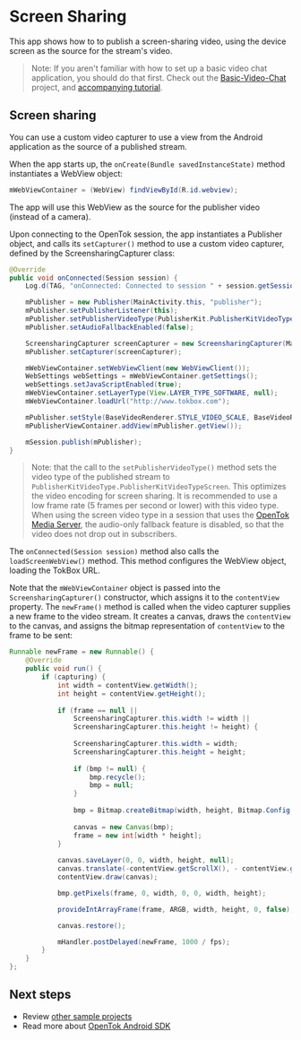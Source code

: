 # Screen Sharing

This app shows how to to publish a screen-sharing video, using the device screen as the source for the stream's video.

> Note: If you aren't familiar with how to set up a basic video chat application, you should do that first. Check out the [Basic-Video-Chat](../Basic-Video-Chat) project, and [accompanying tutorial](https://tokbox.com/developer/tutorials/android/basic-video-chat/).

## Screen sharing

You can use a custom video capturer to use a view from the Android application as the source of
a published stream.

When the app starts up, the `onCreate(Bundle savedInstanceState)` method instantiates a WebView
object:

```java
mWebViewContainer = (WebView) findViewById(R.id.webview);
```

The app will use this WebView as the source for the publisher video (instead of a camera).

Upon connecting to the OpenTok session, the app instantiates a Publisher object, and calls its
`setCapturer()` method to use a custom video capturer, defined by the ScreensharingCapturer
class:

```java
@Override
public void onConnected(Session session) {
    Log.d(TAG, "onConnected: Connected to session " + session.getSessionId());

    mPublisher = new Publisher(MainActivity.this, "publisher");
    mPublisher.setPublisherListener(this);
    mPublisher.setPublisherVideoType(PublisherKit.PublisherKitVideoType.PublisherKitVideoTypeScreen);
    mPublisher.setAudioFallbackEnabled(false);

    ScreensharingCapturer screenCapturer = new ScreensharingCapturer(MainActivity.this, mWebViewContainer);
    mPublisher.setCapturer(screenCapturer);

    mWebViewContainer.setWebViewClient(new WebViewClient());
    WebSettings webSettings = mWebViewContainer.getSettings();
    webSettings.setJavaScriptEnabled(true);
    mWebViewContainer.setLayerType(View.LAYER_TYPE_SOFTWARE, null);
    mWebViewContainer.loadUrl("http://www.tokbox.com");

    mPublisher.setStyle(BaseVideoRenderer.STYLE_VIDEO_SCALE, BaseVideoRenderer.STYLE_VIDEO_FILL);
    mPublisherViewContainer.addView(mPublisher.getView());

    mSession.publish(mPublisher);
}
```

> Note: that the call to the `setPublisherVideoType()` method sets the video type of the published
stream to `PublisherKitVideoType.PublisherKitVideoTypeScreen`. This optimizes the video encoding for
screen sharing. It is recommended to use a low frame rate (5 frames per second or lower) with this
video type. When using the screen video type in a session that uses the [OpenTok Media
Server](https://tokbox.com/opentok/tutorials/create-session/#media-mode), the
audio-only fallback feature is disabled, so that the video does not drop out in subscribers.

The `onConnected(Session session)` method also calls the `loadScreenWebView()` method. This method
configures the WebView object, loading the TokBox URL.

Note that the `mWebViewContainer` object is passed into the `ScreensharingCapturer()` constructor,
which assigns it to the `contentView` property. The `newFrame()` method is called when the video
capturer supplies a new frame to the video stream. It creates a canvas, draws the `contentView`
to the canvas, and assigns the bitmap representation of `contentView` to the frame to be sent:

```java
Runnable newFrame = new Runnable() {
    @Override
    public void run() {
        if (capturing) {
            int width = contentView.getWidth();
            int height = contentView.getHeight();
            
            if (frame == null ||
                ScreensharingCapturer.this.width != width ||
                ScreensharingCapturer.this.height != height) {
                
                ScreensharingCapturer.this.width = width;
                ScreensharingCapturer.this.height = height;
                
                if (bmp != null) {
                    bmp.recycle();
                    bmp = null;
                }
                
                bmp = Bitmap.createBitmap(width, height, Bitmap.Config.ARGB_8888);
                
                canvas = new Canvas(bmp);
                frame = new int[width * height];
            }
            
            canvas.saveLayer(0, 0, width, height, null);
            canvas.translate(-contentView.getScrollX(), - contentView.getScrollY());
            contentView.draw(canvas);

            bmp.getPixels(frame, 0, width, 0, 0, width, height);

            provideIntArrayFrame(frame, ARGB, width, height, 0, false);

            canvas.restore();

            mHandler.postDelayed(newFrame, 1000 / fps);
        }
    }
};
```

## Next steps

* Review [other sample projects](../)
* Read more about [OpenTok Android SDK](https://tokbox.com/developer/sdks/android/)
